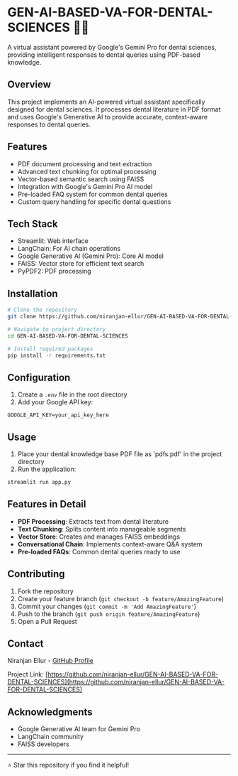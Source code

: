 # GEN-AI-BASED-VA-FOR-DENTAL-SCIENCES 🦷🤖

A virtual assistant powered by Google's Gemini Pro for dental sciences, providing intelligent responses to dental queries using PDF-based knowledge.

## Overview
This project implements an AI-powered virtual assistant specifically designed for dental sciences. It processes dental literature in PDF format and uses Google's Generative AI to provide accurate, context-aware responses to dental queries.

## Features
- PDF document processing and text extraction
- Advanced text chunking for optimal processing
- Vector-based semantic search using FAISS
- Integration with Google's Gemini Pro AI model
- Pre-loaded FAQ system for common dental queries
- Custom query handling for specific dental questions

## Tech Stack
- Streamlit: Web interface
- LangChain: For AI chain operations
- Google Generative AI (Gemini Pro): Core AI model
- FAISS: Vector store for efficient text search
- PyPDF2: PDF processing

## Installation

```bash
# Clone the repository
git clone https://github.com/niranjan-ellur/GEN-AI-BASED-VA-FOR-DENTAL-SCIENCES.git

# Navigate to project directory
cd GEN-AI-BASED-VA-FOR-DENTAL-SCIENCES

# Install required packages
pip install -r requirements.txt
```

## Configuration
1. Create a `.env` file in the root directory
2. Add your Google API key:
```
GOOGLE_API_KEY=your_api_key_here
```

## Usage
1. Place your dental knowledge base PDF file as 'pdfs.pdf' in the project directory
2. Run the application:
```bash
streamlit run app.py
```

## Features in Detail
- **PDF Processing**: Extracts text from dental literature
- **Text Chunking**: Splits content into manageable segments
- **Vector Store**: Creates and manages FAISS embeddings
- **Conversational Chain**: Implements context-aware Q&A system
- **Pre-loaded FAQs**: Common dental queries ready to use

## Contributing
1. Fork the repository
2. Create your feature branch (`git checkout -b feature/AmazingFeature`)
3. Commit your changes (`git commit -m 'Add AmazingFeature'`)
4. Push to the branch (`git push origin feature/AmazingFeature`)
5. Open a Pull Request



## Contact
Niranjan Ellur - [GitHub Profile](https://github.com/niranjan-ellur)

Project Link: [https://github.com/niranjan-ellur/GEN-AI-BASED-VA-FOR-DENTAL-SCIENCES](https://github.com/niranjan-ellur/GEN-AI-BASED-VA-FOR-DENTAL-SCIENCES)

## Acknowledgments
- Google Generative AI team for Gemini Pro
- LangChain community
- FAISS developers

---
⭐ Star this repository if you find it helpful!
